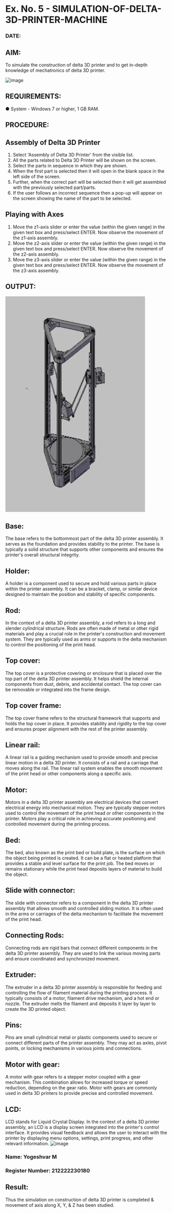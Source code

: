 # Ex. No. 5 - SIMULATION-OF-DELTA-3D-PRINTER-MACHINE

### DATE: 
## AIM:
 To simulate the construction of delta 3D printer and to get in-depth knowledge of mechatronics of delta 3D printer.

![image](https://github.com/Sellakumar1987/Ex.-No.-5---SIMULATION-OF-DELTA-3D-PRINTER-MACHINE/assets/113594316/c784471e-098f-456d-9c1b-e9f0ce56cc9b)

## REQUIREMENTS:
● System - Windows 7 or higher, 1 GB RAM.

## PROCEDURE:

## Assembly of Delta 3D Printer
 1.	Select 'Assembly of Delta 3D Printer' from the visible list.
 2.	All the parts related to Delta 3D Printer will be shown on the screen.
 3.	Select the parts in sequence in which they are shown.
 4.	When the first part is selected then it will open in the blank space in the left side of the screen.
 5.	Further, when the correct part will be selected then it will get assembled with the previously selected part/parts.
 6.	If the user follows an incorrect sequence then a pop-up will appear on the screen showing the name of the part to be selected.

## Playing with Axes
 1.	Move the z1-axis slider or enter the value (within the given range) in the given text box and press/select ENTER. Now observe the movement of the z1-axis assembly.
 2.	Move the z2-axis slider or enter the value (within the given range) in the given text box and press/select ENTER. Now observe the movement of the z2-axis assembly.
 3.	Move the z3-axis slider or enter the value (within the given range) in the given text box and press/select ENTER. Now observe the movement of the z3-axis assembly.

## OUTPUT:
![output](1.png)

## Base:

The base refers to the bottommost part of the delta 3D printer assembly. It serves as the foundation and provides stability to the printer. The base is typically a solid structure that supports other components and ensures the printer's overall structural integrity.

## Holder:

A holder is a component used to secure and hold various parts in place within the printer assembly. It can be a bracket, clamp, or similar device designed to maintain the position and stability of specific components.

## Rod:

In the context of a delta 3D printer assembly, a rod refers to a long and slender cylindrical structure. Rods are often made of metal or other rigid materials and play a crucial role in the printer's construction and movement system. They are typically used as arms or supports in the delta mechanism to control the positioning of the print head.

## Top cover:

The top cover is a protective covering or enclosure that is placed over the top part of the delta 3D printer assembly. It helps shield the internal components from dust, debris, and accidental contact. The top cover can be removable or integrated into the frame design.

## Top cover frame:

The top cover frame refers to the structural framework that supports and holds the top cover in place. It provides stability and rigidity to the top cover and ensures proper alignment with the rest of the printer assembly.

## Linear rail:

A linear rail is a guiding mechanism used to provide smooth and precise linear motion in a delta 3D printer. It consists of a rail and a carriage that moves along the rail. The linear rail system enables the smooth movement of the print head or other components along a specific axis.

## Motor:

Motors in a delta 3D printer assembly are electrical devices that convert electrical energy into mechanical motion. They are typically stepper motors used to control the movement of the print head or other components in the printer. Motors play a critical role in achieving accurate positioning and controlled movement during the printing process.

## Bed:

The bed, also known as the print bed or build plate, is the surface on which the object being printed is created. It can be a flat or heated platform that provides a stable and level surface for the print job. The bed moves or remains stationary while the print head deposits layers of material to build the object.

## Slide with connector:

The slide with connector refers to a component in the delta 3D printer assembly that allows smooth and controlled sliding motion. It is often used in the arms or carriages of the delta mechanism to facilitate the movement of the print head.

## Connecting Rods:

Connecting rods are rigid bars that connect different components in the delta 3D printer assembly. They are used to link the various moving parts and ensure coordinated and synchronized movement.

## Extruder:

The extruder in a delta 3D printer assembly is responsible for feeding and controlling the flow of filament material during the printing process. It typically consists of a motor, filament drive mechanism, and a hot end or nozzle. The extruder melts the filament and deposits it layer by layer to create the 3D printed object.

## Pins:

Pins are small cylindrical metal or plastic components used to secure or connect different parts of the printer assembly. They may act as axles, pivot points, or locking mechanisms in various joints and connections.

## Motor with gear:

A motor with gear refers to a stepper motor coupled with a gear mechanism. This combination allows for increased torque or speed reduction, depending on the gear ratio. Motor with gears are commonly used in delta 3D printers to provide precise and controlled movement.

## LCD:

LCD stands for Liquid Crystal Display. In the context of a delta 3D printer assembly, an LCD is a display screen integrated into the printer's control interface. It provides visual feedback and allows the user to interact with the printer by displaying menu options, settings, print progress, and other relevant information.
![image](https://github.com/Sellakumar1987/Ex.-No.-5---SIMULATION-OF-DELTA-3D-PRINTER-MACHINE/assets/113594316/1f3e6b6d-0724-41dc-b7d2-15516060d066)



### Name: Yogeshvar M
### Register Number: 212222230180

## Result: 
Thus the simulation on construction of delta 3D printer is completed & movement of axis along X, Y, & Z has been studied.
